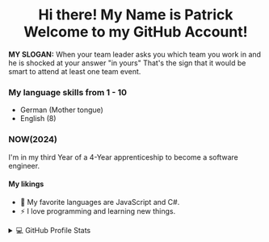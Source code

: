 <h1 align="center" textalign="center">
  Hi there!
  My Name is Patrick
  <br/> Welcome to my GitHub Account!
</h1>

<p><strong>MY SLOGAN:</strong> When your team leader asks you which team you work in and he is shocked at your answer "in yours" That's the sign that it would be smart to attend at least one team event.</p>

<h3>My language skills from 1 - 10</h3>
<ul>
  <li>German (Mother tongue)</li>
  <li>English (8)</li>
</ul>

<h3>NOW(2024)</h3>
<p>I'm in my third Year of a 4-Year apprenticeship to become a software engineer.</p>


<h4>My likings</h4>
<ul>
  <li>🌱 My favorite languages are JavaScript and C#.</li>
  <li>⚡ I love programming and learning new things.</li>
</ul>

<details> 
  <summary>💻 GitHub Profile Stats</summary>
  <div>
  <samp>
    <h2 align="center"> Github stats </h2>
      <br/>
    <details open>
  <summary><h3>Languages</h3></summary>
            <p align="center">
        <a href="https://github.com/potestas06/">
          <img src="https://github-readme-stats.vercel.app/api/top-langs/?username=potestas06&langs_count=6&theme=gruvbox&layout=compact&hide_border=true"
          alt="1999AZZAR :: overall Top Langs " /></a>
      </p>
        <p align="center">
          <a href="https://github.com/potestas06/">
          <img width="45%" src="https://github-profile-summary-cards.vercel.app/api/cards/repos-per-language?username=potestas06&theme=gruvbox&layout=compact&hide_border=true"
          alt="potestas06 Langs :: Top Langs by repo" />
          <img width="45%" src="https://github-profile-summary-cards.vercel.app/api/cards/most-commit-language?username=potestas06&theme=gruvbox&layout=compact&hide_border=true"
          alt="potestas06 Commits :: Top Langs by commit" />
          </a>
        </p>
</details>
    
